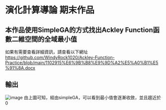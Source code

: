 # 演化計算導論 期末作品

## 本作品使用SimpleGA的方式找出Ackley Function函數二維空間的全域最小值  
如果有需要查看詳細資訊，請查看以下網址  
https://github.com/WindyRock1020/Ackley-Function-Practice/blob/main/1102915%E6%9B%B8%E9%9D%A2%E5%A0%B1%E5%91%8A.docx
## 輸出
![image](https://github.com/user-attachments/assets/049311a1-ec09-45c0-bae8-b7cbf9e7a1da)
由上圖可知，經由simpleGA，可以看到最小值會逐漸收斂，並且趨近於0

